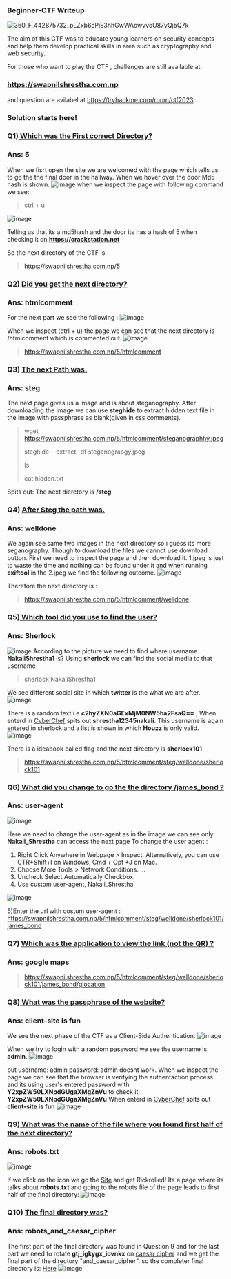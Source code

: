 ### Beginner-CTF Writeup

![360_F_442875732_pLZxb6cPjE3hhGwWAowvvoU87vQj5Q7k](https://user-images.githubusercontent.com/68239030/216055661-14b53aa5-ab35-4a01-ae01-0dcbcf6e5111.jpg)

 The aim of this CTF was to educate young learners on security concepts and help them develop practical skills in area such as cryptography and web security.

For those who want to play the CTF , challenges are still available at:
### https://swapnilshrestha.com.np
and question are avilabel at https://tryhackme.com/room/ctf2023

### Solution starts here!
### Q1)<ins> Which was the First correct Directory?</ins>
### Ans: 5
When we fisrt open the site we are welcomed with the page which tells us to go the the final door in the hallway. When we hover over the door Md5 hash is shown.
![image](https://user-images.githubusercontent.com/68239030/216240521-4306aa4e-9a4c-482f-b35f-79376d4e3a5a.png)
when we inspect the page with following command we see: 
> ctrl + u

![image](https://user-images.githubusercontent.com/68239030/216240660-be489eae-4656-46c7-87fb-db7fe2c214d9.png)

Telling us that its a md5hash and the door its has a hash of 5 when checking it on  **https://crackstation.net**

So the next directory of the CTF is:
> https://swapnilshrestha.com.np/5

### Q2) <ins>Did you get the next directory?</ins>
### Ans: htmlcomment
For the next part we see the following : 
![image](https://user-images.githubusercontent.com/68239030/216241429-2149372b-800d-4af8-98db-2bc58d802675.png)

When we inspect (ctrl + u) the page we can see that the next directory is /htmlcomment which is commented out.
![image](https://user-images.githubusercontent.com/68239030/216241612-03b70b95-3d99-47cc-8456-29a8415eff38.png)
>https://swapnilshrestha.com.np/5/htmlcomment

### Q3) <ins>The next Path was.</ins>
### Ans: steg

The next page gives us a image and is about steganography. After downloading the image we can use **steghide** to extract hidden text file in the image with passphrase as blank(given in css comments). 

>wget https://swapnilshrestha.com.np/5/htmlcomment/steganographhy.jpeg
>
> steghide --extract -df steganograpgy.jpeg
> 
> ls
> 
> cat hidden.txt


Spits out: The next dierctory is **/steg**


### Q4) <ins>After Steg the path was.</ins>
### Ans: welldone
We again see same two images in the next directory so i guess its more seganography. Though to download the files we cannot use download button. 
First we need to inspect the page and then download it.
1.jpeg is just to waste the time and nothing can be found under it and when running **exiftool** in the 2.jpeg we find the following outcome.
![image](https://user-images.githubusercontent.com/68239030/216247515-0103de39-949d-40f2-9cbb-899e4cc86e76.png)

Therefore the next directory is :
>https://swapnilshrestha.com.np/5/htmlcomment/welldone


### Q5)<ins> Which tool did you use to find the user?</ins>
### Ans: Sherlock

![image](https://user-images.githubusercontent.com/68239030/216248038-9418c7fa-955d-459f-ae74-2e43fe8187b0.png)
According to the picture we need to find where username **NakaliShrestha1** is? 
Using **sherlock** we can find the social media to that username
>sherlock NakaliShrestha1

We see different social site in which **twitter** is the what we are after.
![image](https://user-images.githubusercontent.com/68239030/216248994-57dc327f-0ade-4608-aa08-2ede62e863d8.png)

There is a random text i.e  **c2hyZXN0aGExMjM0NW5ha2FsaQ==**  , When enterd in [CyberChef](https://gchq.github.io/CyberChef/) spits out **shrestha12345nakali**.
This username is again entered in sherlock and a list is shown in which **Houzz** is only valid.
![image](https://user-images.githubusercontent.com/68239030/216250230-e3387621-c9e2-45e6-acb3-dd8bde2344d2.png)

There is a ideabook called flag and the next directory is **sherlock101**
>https://swapnilshrestha.com.np/5/htmlcomment/steg/welldone/sherlock101

### Q6)<ins> What did you change to go the the directory /james_bond ?</ins>
### Ans: user-agent

![image](https://user-images.githubusercontent.com/68239030/216251143-7dc4c056-4c09-481e-a42c-4e5a6103c3ce.png)

Here we need to change the user-agent as in the image we can see only **Nakali_Shrestha** can access the next page
To change the user agent : 
1) Right Click Anywhere in Webpage > Inspect. Alternatively, you can use CTR+Shift+I on Windows, Cmd + Opt +J on Mac.
2) Choose More Tools > Network Conditions. ...
3) Uncheck Select Automatically Checkbox.
4) Use custom user-agent, Nakali_Shrestha

![image](https://user-images.githubusercontent.com/68239030/216252594-59afa70a-f4d2-4090-9ad9-143d5834c34c.png)

5)Enter the url with costum user-agent : https://swapnilshrestha.com.np/5/htmlcomment/steg/welldone/sherlock101/james_bond


### Q7) <ins>Which was the application to view the link (not the QR) ?</ins>
### Ans: google maps

>https://swapnilshrestha.com.np/5/htmlcomment/steg/welldone/sherlock101/james_bond/glocation

### Q8)<ins> What was the passphrase of the website? </ins>
### Ans: client-site is fun
We see the next phase of the CTF as a Client-Side Authentication.
![image](https://user-images.githubusercontent.com/68239030/216253489-029f7332-cef5-4237-989d-6c2269dba35d.png)

When we try to login with a random password we see the username is **admin**. ![image](https://user-images.githubusercontent.com/68239030/216253694-dc8475e8-7a78-4739-997c-768756aae450.png)

but username: admin password: admin doesnt work. 
When we inspect the page we can see that the browser is verifying the authentaction process and its using user's entered password with **Y2xpZW50LXNpdGUgaXMgZnVu** to check it
**Y2xpZW50LXNpdGUgaXMgZnVu**  When enterd in [CyberChef](https://gchq.github.io/CyberChef/) spits out **client-site is fun**
![image](https://user-images.githubusercontent.com/68239030/216258456-86f582fc-f790-4eca-be1f-682a22bbb12a.png)


### Q9)<ins>  What was the name of the file where you found first half of the next directory?</ins>
### Ans: robots.txt
![image](https://user-images.githubusercontent.com/68239030/216258952-eee16d63-c1b9-4036-9b5a-fb4e8010e73d.png)

If we click on the icon we go the [Site](https://www.youtube.com/watch?v=dQw4w9WgXcQ) and get Rickrolled!
Its a page where its talks about **robots.txt** and going to the robots file of the page leads to first half of the final directory: 
![image](https://user-images.githubusercontent.com/68239030/216259798-b7c68b4f-a6c3-4499-bee8-dfdfc0762399.png)

### Q10) <ins> The final directory was?</ins>
### Ans: robots_and_caesar_cipher

The first part of the final directory was found in Question 9 and for the last part we need to rotate **gtj_igkygx_iovnkx** on [caesar cipher](https://www.dcode.fr/caesar-cipher) and we get the final part of the directory "and_caesar_cipher".
so the completer final directory is: [Here](https://swapnilshrestha.com.np/5/htmlcomment/steg/welldone/sherlock101/james_bond/glocation/client-site_is_fun/robots_and_caesar_cipher)
![image](https://user-images.githubusercontent.com/68239030/216261104-76417e76-e3d4-48d2-9e1b-25e0ccdd34fc.png)

